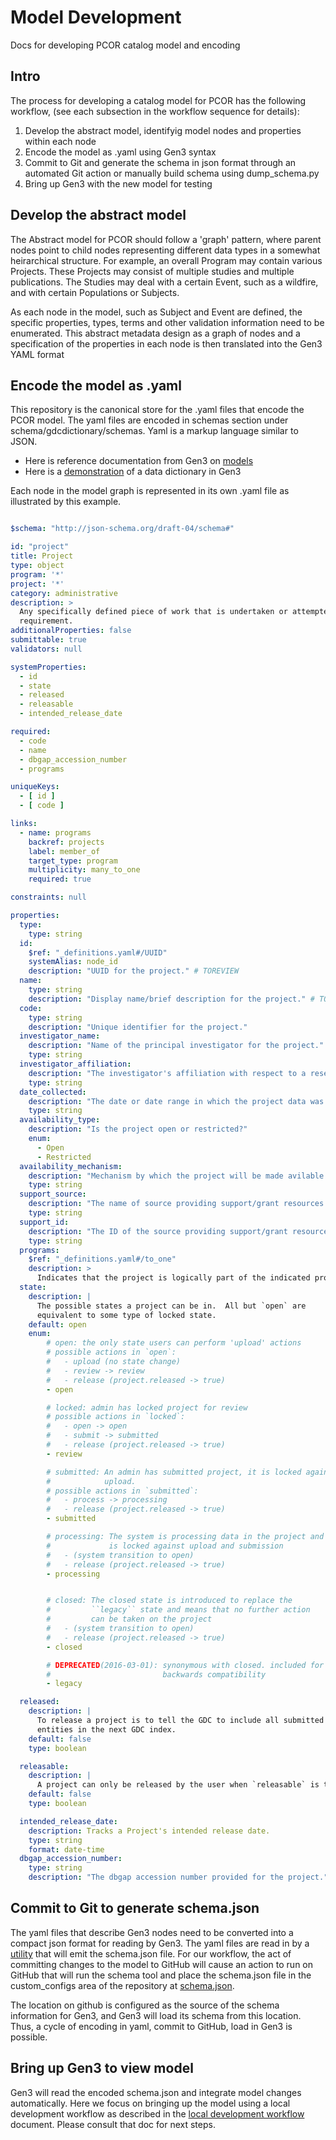 # Model Development 

Docs for developing PCOR catalog model and encoding

## Intro    

The process for developing a catalog model for PCOR has the following workflow, (see each subsection in the workflow sequence for details):

1. Develop the abstract model, identifyig model nodes and properties within each node
2. Encode the model as .yaml using Gen3 syntax
3. Commit to Git and generate the schema in json format through an automated Git action or manually build schema using dump_schema.py
4. Bring up Gen3 with the new model for testing 


## Develop the abstract model

The Abstract model for PCOR should follow a 'graph' pattern, where parent nodes point to child nodes representing different data types in a somewhat 
heirarchical structure. For example, an overall Program may contain various Projects. These Projects may consist of multiple studies and multiple publications.
The Studies may deal with a certain Event, such as a wildfire, and with certain Populations or Subjects.

As each node in the model, such as Subject and Event are defined, the specific properties, types, terms and other validation information need to be enumerated. 
This abstract metadata design as a graph of nodes and a specification of the properties in each node is then translated into the Gen3 YAML format

## Encode the model as .yaml

This repository is the canonical store for the .yaml files that encode the PCOR model. The yaml files are encoded in schemas section under schema/gdcdictionary/schemas.
Yaml is a markup language similar to JSON. 

* Here is reference documentation from Gen3 on [models](https://gen3.org/resources/user/dictionary/)
* Here is a [demonstration](https://gen3.datacommons.io/dd) of a data dictionary in Gen3


Each node in the model graph is represented in its own .yaml file as illustrated by this example. 

```yaml

$schema: "http://json-schema.org/draft-04/schema#"

id: "project"
title: Project
type: object
program: '*'
project: '*'
category: administrative
description: >
  Any specifically defined piece of work that is undertaken or attempted to meet a single
  requirement.
additionalProperties: false
submittable: true
validators: null

systemProperties:
  - id
  - state
  - released
  - releasable
  - intended_release_date

required:
  - code
  - name
  - dbgap_accession_number
  - programs

uniqueKeys:
  - [ id ]
  - [ code ]

links:
  - name: programs
    backref: projects
    label: member_of
    target_type: program
    multiplicity: many_to_one
    required: true

constraints: null

properties:
  type:
    type: string
  id:
    $ref: "_definitions.yaml#/UUID"
    systemAlias: node_id
    description: "UUID for the project." # TOREVIEW
  name:
    type: string
    description: "Display name/brief description for the project." # TOREVIEW
  code:
    type: string
    description: "Unique identifier for the project."
  investigator_name:
    description: "Name of the principal investigator for the project."
    type: string
  investigator_affiliation:
    description: "The investigator's affiliation with respect to a research institution."
    type: string
  date_collected:
    description: "The date or date range in which the project data was collected."
    type: string
  availability_type:
    description: "Is the project open or restricted?"
    enum:
      - Open
      - Restricted
  availability_mechanism:
    description: "Mechanism by which the project will be made avilable."
    type: string
  support_source:
    description: "The name of source providing support/grant resources."
    type: string
  support_id:
    description: "The ID of the source providing support/grant resources."
    type: string
  programs:
    $ref: "_definitions.yaml#/to_one"
    description: >
      Indicates that the project is logically part of the indicated project.
  state:
    description: |
      The possible states a project can be in.  All but `open` are
      equivalent to some type of locked state.
    default: open
    enum:
        # open: the only state users can perform 'upload' actions
        # possible actions in `open`:
        #   - upload (no state change)
        #   - review -> review
        #   - release (project.released -> true)
        - open

        # locked: admin has locked project for review
        # possible actions in `locked`:
        #   - open -> open
        #   - submit -> submitted
        #   - release (project.released -> true)
        - review

        # submitted: An admin has submitted project, it is locked against
        #            upload.
        # possible actions in `submitted`:
        #   - process -> processing
        #   - release (project.released -> true)
        - submitted

        # processing: The system is processing data in the project and
        #             is locked against upload and submission
        #   - (system transition to open)
        #   - release (project.released -> true)
        - processing


        # closed: The closed state is introduced to replace the
        #         ``legacy`` state and means that no further action
        #         can be taken on the project
        #   - (system transition to open)
        #   - release (project.released -> true)
        - closed

        # DEPRECATED(2016-03-01): synonymous with closed. included for
        #                         backwards compatibility
        - legacy

  released:
    description: |
      To release a project is to tell the GDC to include all submitted
      entities in the next GDC index.
    default: false
    type: boolean

  releasable:
    description: |
      A project can only be released by the user when `releasable` is true.
    default: false
    type: boolean

  intended_release_date:
    description: Tracks a Project's intended release date.
    type: string
    format: date-time
  dbgap_accession_number:
    type: string
    description: "The dbgap accession number provided for the project."

```

## Commit to Git to generate schema.json

The yaml files that describe Gen3 nodes need to be converted into a compact json format for reading by Gen3. The yaml files are read in by 
a [utility](../schema/dump_schema.py) that will emit the schema.json file. For our workflow, the act of committing changes to the model to 
GitHub will cause an action to run on GitHub that will run the schema tool and place the schema.json file in the custom_configs area of the repository at [schema.json](../custom_configs/schema.json).

The location on github is configured as the source of the schema information for Gen3, and Gen3 will load its schema from this location. Thus, a cycle of 
encoding in yaml, commit to GitHub, load in Gen3 is possible.

## Bring up Gen3 to view model

Gen3 will read the encoded schema.json and integrate model changes automatically. Here we focus on bringing up the model using a local
development workflow as described in the [local development workflow](./local-development-workflow.md) document. Please consult that doc for 
next steps.




